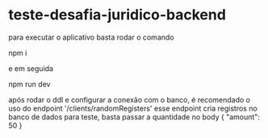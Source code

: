 # teste-desafia-juridico-backend
para executar o aplicativo basta rodar o comando

npm i 

e em seguida

npm run dev

após rodar o ddl e configurar a conexão com o banco, é recomendado o uso do endpoint '/clients/randomRegisters'
esse endpoint cria registros no banco de dados para teste, basta passar a quantidade no body
{ 
    "amount": 50
}